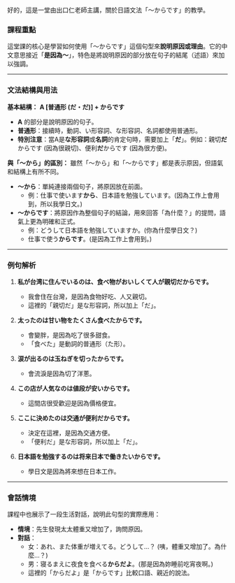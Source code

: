 </br>

好的，這是一堂由出口仁老師主講，關於日語文法「～からです」的教學。

### **課程重點**

這堂課的核心是學習如何使用「～からです」這個句型來**說明原因或理由**。它的中文意思接近「**是因為～**」，特色是將說明原因的部分放在句子的結尾（述語）來加以強調。

---

### **文法結構與用法**

**基本結構：**
**A [普通形 (だ・だ)] + からです**

*   **A** 的部分是說明原因的句子。
*   **普通形**：接續時，動詞、い形容詞、な形容詞、名詞都使用普通形。
*   **特別注意**：當A是**な形容詞**或**名詞**的肯定句時，需要加上「**だ**」。例如：親切**だ**からです (因為很親切)、便利**だ**からです (因為很方便)。

**與「～から」的區別：**
雖然「～から」和「～からです」都是表示原因，但語氣和結構上有所不同。

*   **～から**：單純連接兩個句子，將原因放在前面。
    *   例：仕事で使います**から**、日本語を勉強しています。(因為工作上會用到，所以我學日文。)
*   **～からです**：將原因作為整個句子的結論，用來回答「為什麼？」的提問，語氣上更為明確和正式。
    *   例：どうして日本語を勉強していますか。(你為什麼學日文？)
    *   仕事で使う**からです**。(是因為工作上會用到。)

---

### **例句解析**

1.  **私が台湾に住んでいるのは、食べ物がおいしくて人が親切だからです。**
    *   我會住在台灣，是因為食物好吃、人又親切。
    *   這裡的「親切だ」是な形容詞，所以加上「だ」。

2.  **太ったのは甘い物をたくさん食べたからです。**
    *   會變胖，是因為吃了很多甜食。
    *   「食べた」是動詞的普通形（た形）。

3.  **涙が出るのは玉ねぎを切ったからです。**
    *   會流淚是因為切了洋蔥。

4.  **この店が人気なのは値段が安いからです。**
    *   這間店很受歡迎是因為價格便宜。

5.  **ここに決めたのは交通が便利だからです。**
    *   決定在這裡，是因為交通方便。
    *   「便利だ」是な形容詞，所以加上「だ」。

6.  **日本語を勉強するのは将来日本で働きたいからです。**
    *   學日文是因為將來想在日本工作。

---

### **會話情境**

課程中也展示了一段生活對話，說明此句型的實際應用：

*   **情境**：先生發現太太體重又增加了，詢問原因。
*   **對話**：
    *   女：あれ、また体重が増えてる。どうして…？ (咦，體重又增加了。為什麼...？)
    *   男：寝るまえに夜食を食べる**からだよ**。(那是因為妳睡前吃宵夜啊。)
    *   這裡的「からだよ」是「からです」比較口語、親近的說法。
</br>

